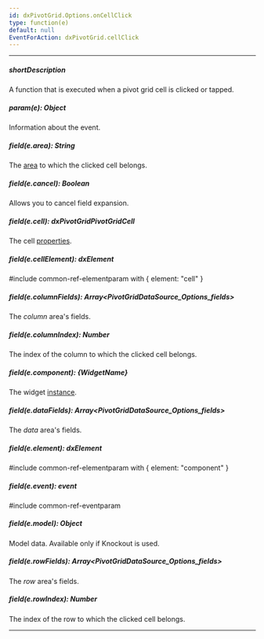 ```yaml
---
id: dxPivotGrid.Options.onCellClick
type: function(e)
default: null
EventForAction: dxPivotGrid.cellClick
---
```

---
##### shortDescription
A function that is executed when a pivot grid cell is clicked or tapped.

##### param(e): Object
Information about the event.

##### field(e.area): String
The [area](/api-reference/30%20Data%20Layer/PivotGridDataSource/1%20Configuration/fields/area.md '/Documentation/ApiReference/Data_Layer/PivotGridDataSource/Configuration/fields/#area') to which the clicked cell belongs.

##### field(e.cancel): Boolean
Allows you to cancel field expansion.

##### field(e.cell): dxPivotGridPivotGridCell
The cell [properties](/api-reference/10%20UI%20Widgets/dxPivotGrid/6%20Pivot%20Grid%20Cell '/Documentation/ApiReference/UI_Widgets/dxPivotGrid/Pivot_Grid_Cell/').

##### field(e.cellElement): dxElement
#include common-ref-elementparam with { element: "cell" }

##### field(e.columnFields): Array<PivotGridDataSource_Options_fields>
The *column* area's fields.

##### field(e.columnIndex): Number
The index of the column to which the clicked cell belongs.

##### field(e.component): {WidgetName}
The widget [instance](/api-reference/10%20UI%20Widgets/Component/3%20Methods/instance().md '/Documentation/ApiReference/UI_Widgets/dxPivotGrid/Methods/#instance').

##### field(e.dataFields): Array<PivotGridDataSource_Options_fields>
The *data* area's fields.

##### field(e.element): dxElement
#include common-ref-elementparam with { element: "component" }

##### field(e.event): event
#include common-ref-eventparam

##### field(e.model): Object
Model data. Available only if Knockout is used.

##### field(e.rowFields): Array<PivotGridDataSource_Options_fields>
The *row* area's fields.

##### field(e.rowIndex): Number
The index of the row to which the clicked cell belongs.

---
